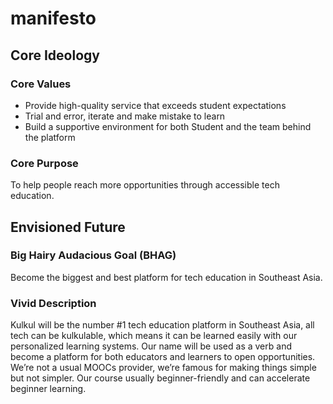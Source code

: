 # manifesto


## Core Ideology

### Core Values

- Provide high-quality service that exceeds student expectations
- Trial and error, iterate and make mistake to learn
- Build a supportive environment for both Student and the team behind the platform

### Core Purpose
To help people reach more opportunities through accessible tech education.

## Envisioned Future

### Big Hairy Audacious Goal (BHAG)
Become the biggest and best platform for tech education in Southeast Asia.

### Vivid Description
Kulkul will be the number #1 tech education platform in Southeast Asia, all tech can be kulkulable, which means it can be learned easily with our personalized learning systems. Our name will be used as a verb and become a platform for both educators and learners to open opportunities. We’re not a usual MOOCs provider, we’re famous for making things simple but not simpler. Our course usually beginner-friendly and can accelerate beginner learning.
